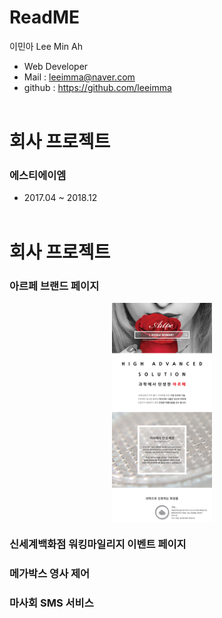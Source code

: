 # ReadME

이민아 Lee Min Ah

- Web Developer
- Mail : leeimma@naver.com
- github : https://github.com/leeimma
 <br /> <br />
 
# 회사 프로젝트
### 에스티에이엠
* 2017.04 ~ 2018.12
 <br /> <br />
 
# 회사 프로젝트
### 아르페 브랜드 페이지
<div style="max-height: 350px; overflow: scroll;">
 <img src="image/artpe/01_main.jpg" width="160"/> 
 <img src="image/artpe/01_sub.jpg" width="160"/> 
 <img src="image/artpe/02_sub.jpg" width="160"/> 
 <img src="image/artpe/03_sub.jpg" width="160"/>
</div>


### 신세계백화점 워킹마일리지 이벤트 페이지

### 메가박스 영사 제어

### 마사회 SMS 서비스


